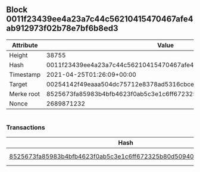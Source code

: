 ## Block 0011f23439ee4a23a7c44c56210415470467afe4ab912973f02b78e7bf6b8ed3

Attribute | Value
--- | ---
Height | 38755
Hash | 0011f23439ee4a23a7c44c56210415470467afe4ab912973f02b78e7bf6b8ed3
Timestamp | 2021-04-25T01:26:09+00:00
Target | 00254142f49eaaa504dc75712e8378ad5316cbcead634704b3734b6271167cc4
Merke root | 8525673fa85983b4bfb4623f0ab5c3e1c6ff672325b80d50940729ded8be806c
Nonce | 2689871232

```

```

### Transactions

Hash | Amount
--- | ---
[8525673fa85983b4bfb4623f0ab5c3e1c6ff672325b80d50940729ded8be806c](8525673fa85983b4bfb4623f0ab5c3e1c6ff672325b80d50940729ded8be806c.md) | 10.00000000 SKEPTI 

